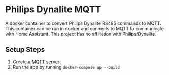 # Philips Dynalite MQTT
A docker container to convert Philips Dynalite RS485 commands to MQTT. This container can be run in docker and connects to MQTT to communicate with Home Assistant. This project has no affiliation with Philips/Dynalite.

## Setup Steps
1. Create a [MQTT server](https://hub.docker.com/_/eclipse-mosquitto)
2. Run the app by running `docker-compose up --build`